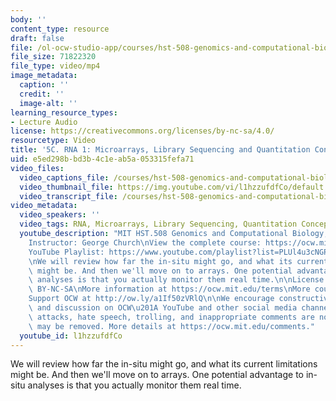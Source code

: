 ```yaml
---
body: ''
content_type: resource
draft: false
file: /ol-ocw-studio-app/courses/hst-508-genomics-and-computational-biology-fall-2002/mithst_508f02_lec5b_360p_16_9.mp4
file_size: 71822320
file_type: video/mp4
image_metadata:
  caption: ''
  credit: ''
  image-alt: ''
learning_resource_types:
- Lecture Audio
license: https://creativecommons.org/licenses/by-nc-sa/4.0/
resourcetype: Video
title: '5C. RNA 1: Microarrays, Library Sequencing and Quantitation Concepts'
uid: e5ed298b-bd3b-4c1e-ab5a-053315fefa71
video_files:
  video_captions_file: /courses/hst-508-genomics-and-computational-biology-fall-2002/15TU8VQ4xfv9PLJWSdU7mdEkI_T50WLAo_transcript.webvtt
  video_thumbnail_file: https://img.youtube.com/vi/l1hzzufdfCo/default.jpg
  video_transcript_file: /courses/hst-508-genomics-and-computational-biology-fall-2002/15TU8VQ4xfv9PLJWSdU7mdEkI_T50WLAo_transcript.pdf
video_metadata:
  video_speakers: ''
  video_tags: RNA, Microarrays, Library Sequencing, Quantitation Concepts
  youtube_description: "MIT HST.508 Genomics and Computational Biology, Fall 2002\n\
    Instructor: George Church\nView the complete course: https://ocw.mit.edu/courses/hst-508-genomics-and-computational-biology-fall-2002/\n\
    YouTube Playlist: https://www.youtube.com/playlist?list=PLUl4u3cNGP61gaHWysmlYNeGsuUI8y5GV\n\
    \nWe will review how far the in-situ might go, and what its current limitations\
    \ might be. And then we'll move on to arrays. One potential advantage to in-situ\
    \ analyses is that you actually monitor them real time.\n\nLicense: Creative Commons\
    \ BY-NC-SA\nMore information at https://ocw.mit.edu/terms\nMore courses at https://ocw.mit.edu\n\
    Support OCW at http://ow.ly/a1If50zVRlQ\n\nWe encourage constructive comments\
    \ and discussion on OCW\u201A YouTube and other social media channels. Personal\
    \ attacks, hate speech, trolling, and inappropriate comments are not allowed and\
    \ may be removed. More details at https://ocw.mit.edu/comments."
  youtube_id: l1hzzufdfCo
---
```

We will review how far the in-situ might go, and what its current limitations might be. And then we'll move on to arrays. One potential advantage to in-situ analyses is that you actually monitor them real time.